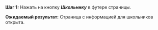 
**Шаг 1:**
Нажать на кнопку ***Школьнику*** в футере страницы.

**Ожидаемый результат:**
Страница с информацией для школьников открыта.